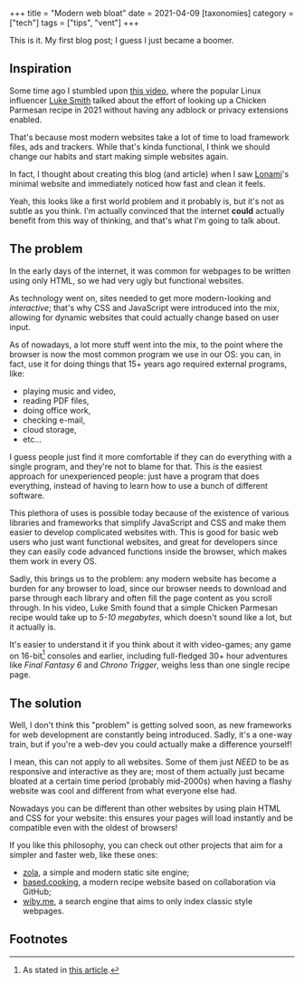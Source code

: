 +++
title = "Modern web bloat"
date = 2021-04-09
[taxonomies]
category = ["tech"]
tags = ["tips", "vent"]
+++

This is it. My first blog post; I guess I just became a boomer.

Inspiration
-----------

Some time ago I stumbled upon [this video](https://odysee.com/@Luke:7/a-demonstration-of-modern-web-bloat:f),
where the popular Linux influencer [Luke Smith](https://lukesmith.xyz)
talked about the effort of looking up a Chicken Parmesan recipe in 2021
without having any adblock or privacy extensions enabled.

That's because most modern websites take a lot of time to load framework
files, ads and trackers. While that's kinda functional, I think we
should change our habits and start making simple websites again.

In fact, I thought about creating this blog (and article) when I saw
[Lonami](https://lonami.dev/)'s minimal website and immediately noticed
how fast and clean it feels.

Yeah, this looks like a first world problem and it probably is, but it's
not as subtle as you think. I'm actually convinced that the internet
**could** actually benefit from this way of thinking, and that's what I'm
going to talk about. 



The problem
-----------

In the early days of the internet, it was common for webpages to be
written using only HTML, so we had very ugly but functional websites.

As technology went on, sites needed to get more modern-looking and
_interactive_; that's why CSS and JavaScript were introduced into the
mix, allowing for dynamic websites that could actually change based
on user input.

As of nowadays, a lot more stuff went into the mix, to the point where
the browser is now the most common program we use in our OS: you can, in
fact, use it for doing things that 15+ years ago required external
programs, like:

* playing music and video,
* reading PDF files,
* doing office work,
* checking e-mail,
* cloud storage,
* etc...

I guess people just find it more comfortable if they can do everything
with a single program, and they're not to blame for that. This _is_
the easiest approach for unexperienced people: just have a program that
does everything, instead of having to learn how to use a bunch of
different software.

This plethora of uses is possible today because of the existence of
various libraries and frameworks that simplify JavaScript and CSS and
make them easier to develop complicated websites with.
This is good for basic web users who just want functional websites, and
great for developers since they can easily code advanced functions
inside the browser, which makes them work in every OS.

Sadly, this brings us to the problem: any modern website has become a
burden for any browser to load, since our browser needs to download and
parse through each library and often fill the page content as you
scroll through.
In his video, Luke Smith found that a simple Chicken Parmesan recipe
would take up to _5-10 megabytes_, which doesn't sound like a lot, but it
actually is.

It's easier to understand it if you think about it with video-games;
any game on 16-bit[^gaming-storage] consoles and earlier, including
full-fledged 30+ hour adventures like _Final Fantasy 6_ and _Chrono
Trigger_, weighs less than one single recipe page.


The solution
--------

Well, I don't think this "problem" is getting solved soon, as new
frameworks for web development are constantly being introduced. Sadly,
it's a one-way train, but if you're a web-dev you could actually make a
difference yourself!

I mean, this can not apply to all websites. Some of them just _NEED_ to
be as responsive and interactive as they are; most of them actually just
became bloated at a certain time period (probably mid-2000s) when having
a flashy website was cool and different from what everyone else had.

Nowadays you can be different than other websites by using plain HTML
and CSS for your website: this ensures your pages will load instantly
and be compatible even with the oldest of browsers!

If you like this philosophy, you can check out other projects that aim
for a simpler and faster web, like these ones:
* [zola](https://www.getzola.org/), a simple and modern static site
engine;
* [based.cooking](https://based.cooking/), a modern recipe website based
 on collaboration via GitHub;
* [wiby.me](https://wiby.me/), a search engine that aims to only index
classic style webpages.

Footnotes
--------

[^gaming-storage]: As stated in [this article](https://blogs.umass.edu/Techbytes/2014/02/10/history-of-gaming-storage/#attachment_2827).



